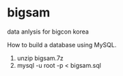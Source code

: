 # bigsam
data anlysis for bigcon korea



How to build a database using MySQL.
1. unzip bigsam.7z 
2. mysql -u root -p < bigsam.sql
